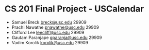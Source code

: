# CS 201 Final Project - USCalendar

- Samuel Breck breck@usc.edu 29909
- Prachi Nawathe pnawathe@usc.edu 29909
- Clifford Lee leecliff@usc.edu 29909
- Gautam Paranjape gparanja@usc.edu 29909
- Vadim Korolik korolik@usc.edu 29909

